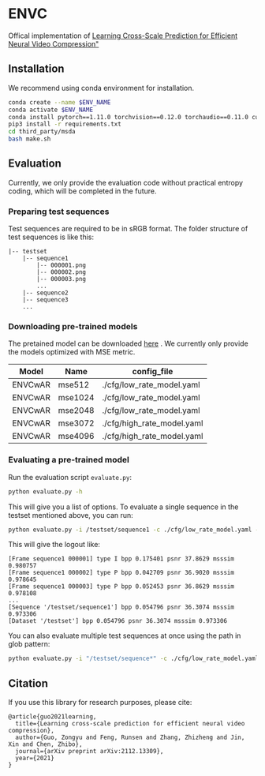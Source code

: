 # ENVC

Offical implementation of [Learning Cross-Scale Prediction for Efficient Neural
Video Compression"](https://arxiv.org/abs/2112.13309v2)

## Installation

We recommend using conda environment for installation.

```bash
conda create --name $ENV_NAME
conda activate $ENV_NAME
conda install pytorch==1.11.0 torchvision==0.12.0 torchaudio==0.11.0 cudatoolkit=11.3 -c pytorch
pip3 install -r requirements.txt
cd third_party/msda
bash make.sh
```

## Evaluation

Currently, we only provide the evaluation code without practical entropy
coding,
which will be completed in the future.

### Preparing test sequences

Test sequences are required to be in sRGB format.
The folder structure of test sequences is like this:

	|-- testset
		|-- sequence1
			|-- 000001.png
			|-- 000002.png
			|-- 000003.png
			...
		|-- sequence2
		|-- sequence3
		...

### Downloading pre-trained models

The pretained model can be
downloaded [here](https://drive.google.com/drive/folders/1Yj7bKL6xAgtxwm1ycaDp7JL6DLlPWGxJ?usp=share_link)
.
We currently only provide the models optimized with MSE metric.

| Model    | Name    | config_file                |
|----------|---------|----------------------------|
| ENVCwAR  | mse512  | ./cfg/low_rate_model.yaml  |
| ENVCwAR  | mse1024 | ./cfg/low_rate_model.yaml  |
| ENVCwAR  | mse2048 | ./cfg/low_rate_model.yaml  |
| ENVCwAR  | mse3072 | ./cfg/high_rate_model.yaml |
| ENVCwAR  | mse4096 | ./cfg/high_rate_model.yaml |

### Evaluating a pre-trained model

Run the evaluation script `evaluate.py`:

```bash
python evaluate.py -h
```

This will give you a list of options.
To evaluate a single sequence in the testset mentioned above, you can run:

```bash
python evaluate.py -i /testset/sequence1 -c ./cfg/low_rate_model.yaml --ckpt_path /ckpt/ENVCwAR/mse512.pth 
```

This will give the logout like:

```
[Frame sequence1 000001] type I bpp 0.175401 psnr 37.8629 msssim 0.980757
[Frame sequence1 000002] type P bpp 0.042709 psnr 36.9020 msssim 0.978645
[Frame sequence1 000003] type P bpp 0.052453 psnr 36.8629 msssim 0.978108
...
[Sequence '/testset/sequence1'] bpp 0.054796 psnr 36.3074 msssim 0.973306
[Dataset '/testset'] bpp 0.054796 psnr 36.3074 msssim 0.973306
```

You can also evaluate multiple test sequences at once using the path in glob
pattern:

```bash
python evaluate.py -i "/testset/sequence*" -c ./cfg/low_rate_model.yaml --ckpt_path $CKPT_PATH 
```

## Citation

If you use this library for research purposes, please cite:

```
@article{guo2021learning,
  title={Learning cross-scale prediction for efficient neural video compression},
  author={Guo, Zongyu and Feng, Runsen and Zhang, Zhizheng and Jin, Xin and Chen, Zhibo},
  journal={arXiv preprint arXiv:2112.13309},
  year={2021}
}
```